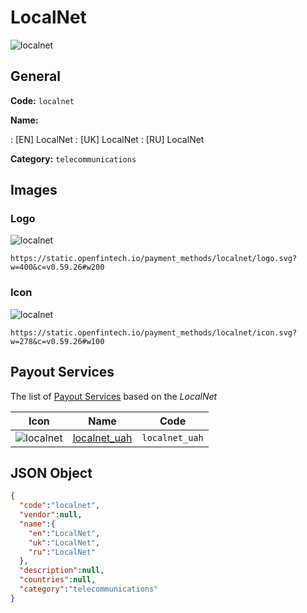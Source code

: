 
# LocalNet 
![localnet](https://static.openfintech.io/payment_methods/localnet/logo.svg?w=400&c=v0.59.26#w200)  

## General 
**Code:** `localnet` 
 
**Name:** 
 
:	[EN] LocalNet 
:	[UK] LocalNet 
:	[RU] LocalNet 
 
**Category:** `telecommunications` 
 

## Images 

### Logo 
![localnet](https://static.openfintech.io/payment_methods/localnet/logo.svg?w=400&c=v0.59.26#w200)  

```
https://static.openfintech.io/payment_methods/localnet/logo.svg?w=400&c=v0.59.26#w200
```  

### Icon 
![localnet](https://static.openfintech.io/payment_methods/localnet/icon.svg?w=278&c=v0.59.26#w100)  

```
https://static.openfintech.io/payment_methods/localnet/icon.svg?w=278&c=v0.59.26#w100
```  

## Payout Services 
 
The list of [Payout Services](/payout-services/) based on the _LocalNet_ 

|Icon|Name|Code| 
|:---:|:---:|:---:| 
|![localnet](https://static.openfintech.io/payout_methods/localnet/icon.png?w=278&c=v0.59.26#w40) |[localnet_uah](/payout-services/localnet_uah/)|`localnet_uah`| 
 

## JSON Object 

```json
{
  "code":"localnet",
  "vendor":null,
  "name":{
    "en":"LocalNet",
    "uk":"LocalNet",
    "ru":"LocalNet"
  },
  "description":null,
  "countries":null,
  "category":"telecommunications"
}
```  
